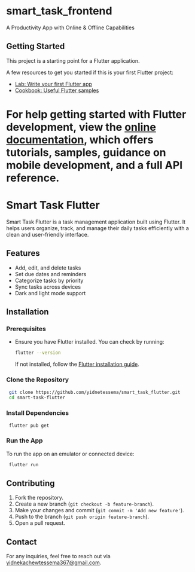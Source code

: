 # smart_task_frontend

A Productivity App with Online & Offline Capabilities

## Getting Started

This project is a starting point for a Flutter application.

A few resources to get you started if this is your first Flutter project:

- [Lab: Write your first Flutter app](https://docs.flutter.dev/get-started/codelab)
- [Cookbook: Useful Flutter samples](https://docs.flutter.dev/cookbook)

For help getting started with Flutter development, view the
[online documentation](https://docs.flutter.dev/), which offers tutorials,
samples, guidance on mobile development, and a full API reference.
=======
# Smart Task Flutter

Smart Task Flutter is a task management application built using Flutter. It helps users organize, track, and manage their daily tasks efficiently with a clean and user-friendly interface.

## Features
- Add, edit, and delete tasks
- Set due dates and reminders
- Categorize tasks by priority
- Sync tasks across devices
- Dark and light mode support

## Installation

### Prerequisites
- Ensure you have Flutter installed. You can check by running:
  ```sh
  flutter --version
  ```
  If not installed, follow the [Flutter installation guide](https://flutter.dev/docs/get-started/install).

### Clone the Repository
```sh
 git clone https://github.com/yidnetessema/smart_task_flutter.git
 cd smart-task-flutter
```

### Install Dependencies
```sh
 flutter pub get
```

### Run the App
To run the app on an emulator or connected device:
```sh
 flutter run
```


## Contributing
1. Fork the repository.
2. Create a new branch (`git checkout -b feature-branch`).
3. Make your changes and commit (`git commit -m 'Add new feature'`).
4. Push to the branch (`git push origin feature-branch`).
5. Open a pull request.


## Contact
For any inquiries, feel free to reach out via yidnekachewtessema367@gmail.com.
